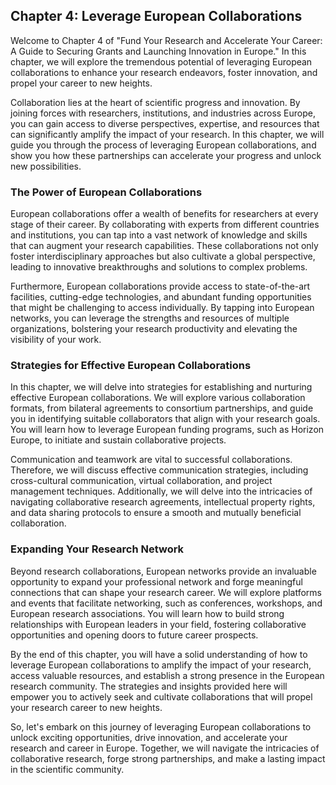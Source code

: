 ## Chapter 4: Leverage European Collaborations

Welcome to Chapter 4 of "Fund Your Research and Accelerate Your Career: A Guide to Securing Grants and Launching Innovation in Europe." In this chapter, we will explore the tremendous potential of leveraging European collaborations to enhance your research endeavors, foster innovation, and propel your career to new heights.

Collaboration lies at the heart of scientific progress and innovation. By joining forces with researchers, institutions, and industries across Europe, you can gain access to diverse perspectives, expertise, and resources that can significantly amplify the impact of your research. In this chapter, we will guide you through the process of leveraging European collaborations, and show you how these partnerships can accelerate your progress and unlock new possibilities.

### The Power of European Collaborations

European collaborations offer a wealth of benefits for researchers at every stage of their career. By collaborating with experts from different countries and institutions, you can tap into a vast network of knowledge and skills that can augment your research capabilities. These collaborations not only foster interdisciplinary approaches but also cultivate a global perspective, leading to innovative breakthroughs and solutions to complex problems.

Furthermore, European collaborations provide access to state-of-the-art facilities, cutting-edge technologies, and abundant funding opportunities that might be challenging to access individually. By tapping into European networks, you can leverage the strengths and resources of multiple organizations, bolstering your research productivity and elevating the visibility of your work.

### Strategies for Effective European Collaborations

In this chapter, we will delve into strategies for establishing and nurturing effective European collaborations. We will explore various collaboration formats, from bilateral agreements to consortium partnerships, and guide you in identifying suitable collaborators that align with your research goals. You will learn how to leverage European funding programs, such as Horizon Europe, to initiate and sustain collaborative projects.

Communication and teamwork are vital to successful collaborations. Therefore, we will discuss effective communication strategies, including cross-cultural communication, virtual collaboration, and project management techniques. Additionally, we will delve into the intricacies of navigating collaborative research agreements, intellectual property rights, and data sharing protocols to ensure a smooth and mutually beneficial collaboration.

### Expanding Your Research Network

Beyond research collaborations, European networks provide an invaluable opportunity to expand your professional network and forge meaningful connections that can shape your research career. We will explore platforms and events that facilitate networking, such as conferences, workshops, and European research associations. You will learn how to build strong relationships with European leaders in your field, fostering collaborative opportunities and opening doors to future career prospects.

By the end of this chapter, you will have a solid understanding of how to leverage European collaborations to amplify the impact of your research, access valuable resources, and establish a strong presence in the European research community. The strategies and insights provided here will empower you to actively seek and cultivate collaborations that will propel your research career to new heights.

So, let's embark on this journey of leveraging European collaborations to unlock exciting opportunities, drive innovation, and accelerate your research and career in Europe. Together, we will navigate the intricacies of collaborative research, forge strong partnerships, and make a lasting impact in the scientific community.